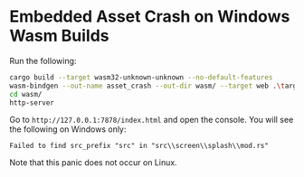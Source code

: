 # Embedded Asset Crash on Windows Wasm Builds

Run the following:

```sh
cargo build --target wasm32-unknown-unknown --no-default-features
wasm-bindgen --out-name asset_crash --out-dir wasm/ --target web .\target\wasm32-unknown-unknown\debug\asset-crash.wasm
cd wasm/
http-server
```

Go to `http://127.0.0.1:7878/index.html` and open the console. You will see the following on Windows only:

```
Failed to find src_prefix "src" in "src\\screen\\splash\\mod.rs"
```

Note that this panic does not occur on Linux.
